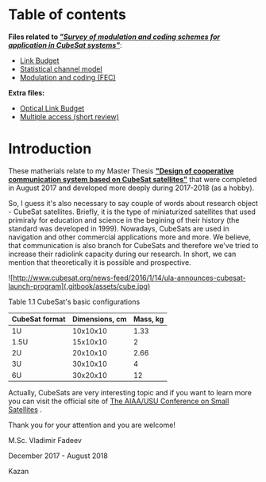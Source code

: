 # Table of contents

**Files related to *["Survey of modulation and coding schemes for application in CubeSat systems"](https://ieeexplore.ieee.org/abstract/document/7997514)***:
* [Link Budget](https://github.com/kirlf/cubesats/blob/master/LinkBudget/LB.ipynb)
* [Statistical channel model](https://github.com/kirlf/cubesats/blob/master/statistical_model.md)
* [Modulation and coding \(FEC\)](https://github.com/kirlf/cubesats/blob/master/fec.md)

**Extra files:**
* [Optical Link Budget](https://nbviewer.jupyter.org/gist/kirlf/5374c07342521a32e9c25ee8df95697d)
* [Multiple access (short review)](https://github.com/kirlf/cubesats/blob/master/multiple_access.md)

# Introduction

These matherials relate to my Master Thesis [**"Design of cooperative communication system based on CubeSat satellites"**](http://opac.lbs-ilmenau.gbv.de/DB=1/PPN?PPN=898368146) that were completed in August 2017 and developed more deeply during 2017-2018 (as a hobby).

So, I guess it's also necessary to say couple of words about research object - CubeSat satellites. Briefly, it is the type of miniaturized satellites that used primiraly for education and science in the begining of their history \(the standard was developed in 1999\). Nowadays, CubeSats are used in navigation and other commercial applications more and more. We believe, that communication is also branch for CubeSats and therefore we've tried to increase their radiolink capacity during our research. In short, we can mention that theoretically it is possible and prospective.

![http://www.cubesat.org/news-feed/2016/1/14/ula-announces-cubesat-launch-program](.gitbook/assets/cube.jpg)

  
Table 1.1 CubeSat's basic configurations 

| CubeSat format | Dimensions, cm | Mass, kg |
| :--- | :--- | :--- |
| 1U | 10x10x10 | 1.33 |
| 1.5U | 15x10x10 | 2 |
| 2U | 20x10x10 | 2.66 |
| 3U | 30x10x10 | 4 |
| 6U | 30x20x10 | 12 |

Actually, CubeSats are very interesting topic and if you want to learn more you can visit the official site of [The AIAA/USU Conference on Small Satellites](https://digitalcommons.usu.edu/smallsat/) .

Thank you for your attention and you are welcome!

M.Sc. Vladimir Fadeev

December 2017 - August  2018

Kazan

